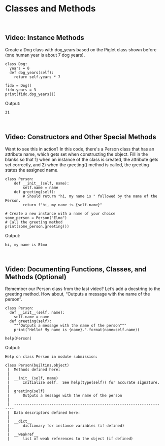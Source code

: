 # Classes and Methods

<br>

## Video: Instance Methods

Create a Dog class with dog_years based on the Piglet class shown before (one human year is about 7 dog years).

```
class Dog:
  years = 0
  def dog_years(self):
    return self.years * 7
    
fido = Dog()
fido.years = 3
print(fido.dog_years())
```

Output:

```
21
```

<br>

## Video: Constructors and Other Special Methods

Want to see this in action? In this code, there's a Person class that has an attribute name, which gets set when constructing the object. Fill in the blanks so that 1) when an instance of the class is created, the attribute gets set correctly, and 2) when the greeting() method is called, the greeting states the assigned name.

```
class Person:
    def __init__(self, name):
        self.name = name
    def greeting(self):
        # Should return "hi, my name is " followed by the name of the Person.
        return f"hi, my name is {self.name}"

# Create a new instance with a name of your choice
some_person = Person("Elmo")  
# Call the greeting method
print(some_person.greeting())
```

Output:

```
hi, my name is Elmo
```

<br>

## Video: Documenting Functions, Classes, and Methods (Optional)

Remember our Person class from the last video? Let’s add a docstring to the greeting method. How about, “Outputs a message with the name of the person”.

```
class Person:
  def __init__(self, name):
    self.name = name
  def greeting(self):
    """Outputs a message with the name of the person"""
    print("Hello! My name is {name}.".format(name=self.name)) 

help(Person)
```

Output:

```
Help on class Person in module submission:

class Person(builtins.object)
 |  Methods defined here:
 |  
 |  __init__(self, name)
 |      Initialize self.  See help(type(self)) for accurate signature.
 |  
 |  greeting(self)
 |      Outputs a message with the name of the person
 |  
 |  ----------------------------------------------------------------------
 |  Data descriptors defined here:
 |  
 |  __dict__
 |      dictionary for instance variables (if defined)
 |  
 |  __weakref__
 |      list of weak references to the object (if defined)
```